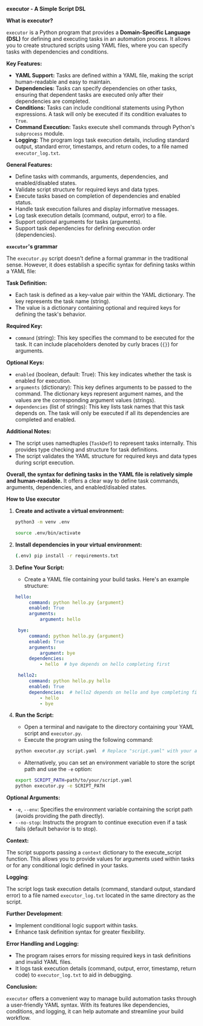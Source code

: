 **executor - A Simple Script DSL**

**What is executor?**

`executor` is a Python program that provides a **Domain-Specific Language (DSL)** for defining and executing tasks in an automation process. It allows you to create structured scripts using YAML files, where you can specify tasks with dependencies and conditions.

**Key Features:**

- **YAML Support:** Tasks are defined within a YAML file, making the script human-readable and easy to maintain.
- **Dependencies:** Tasks can specify dependencies on other tasks, ensuring that dependent tasks are executed only after their dependencies are completed.
- **Conditions:** Tasks can include conditional statements using Python expressions. A task will only be executed if its condition evaluates to `True`.
- **Command Execution:** Tasks execute shell commands through Python's `subprocess` module.
- **Logging:** The program logs task execution details, including standard output, standard error, timestamps, and return codes, to a file named `executor_log.txt`.

**General Features:**

- Define tasks with commands, arguments, dependencies, and enabled/disabled states.
- Validate script structure for required keys and data types.
- Execute tasks based on completion of dependencies and enabled status.
- Handle task execution failures and display informative messages.
- Log task execution details (command, output, error) to a file.
- Support optional arguments for tasks (arguments).
- Support task dependencies for defining execution order (dependencies).

**`executor`'s grammar**

The `executor.py` script doesn't define a formal grammar in the traditional sense. However, it does establish a specific syntax for defining tasks within a YAML file:

**Task Definition:**

* Each task is defined as a key-value pair within the YAML dictionary. The key represents the task name (string).
* The value is a dictionary containing optional and required keys for defining the task's behavior.

**Required Key:**

* `command` (string): This key specifies the command to be executed for the task. It can include placeholders denoted by curly braces (`{}`) for arguments.

**Optional Keys:**

* `enabled` (boolean, default: True): This key indicates whether the task is enabled for execution.
* `arguments` (dictionary): This key defines arguments to be passed to the command. The dictionary keys represent argument names, and the values are the corresponding argument values (strings).
* `dependencies` (list of strings): This key lists task names that this task depends on. The task will only be executed if all its dependencies are completed and enabled.

**Additional Notes:**

* The script uses namedtuples (`TaskDef`) to represent tasks internally. This provides type checking and structure for task definitions.
* The script validates the YAML structure for required keys and data types during script execution.

**Overall, the syntax for defining tasks in the YAML file is relatively simple and human-readable.** It offers a clear way to define task commands, arguments, dependencies, and enabled/disabled states.

**How to Use executor**

1. **Create and activate a virtual environment:**
   ```bash
   python3 -m venv .env
   ```

   ```bash
   source .env/bin/activate
   ```

2. **Install dependencies in your virtual environment:**
    ```bash
   (.env) pip install -r requirements.txt
   ```

3. **Define Your Script:**
   - Create a YAML file containing your build tasks. Here's an example structure:

   ```yaml
   hello:
        command: python hello.py {argument}
        enabled: True
        arguments:
            argument: hello

    bye:
        command: python hello.py {argument}
        enabled: True
        arguments:
            argument: bye
        dependencies:
            - hello  # bye depends on hello completing first

    hello2:
        command: python hello.py hello
        enabled: True
        dependencies:  # hello2 depends on hello and bye completing first
            - hello
            - bye
   ```

4. **Run the Script:**
   - Open a terminal and navigate to the directory containing your YAML script and `executor.py`.
   - Execute the program using the following command:

   ```bash
   python executor.py script.yaml  # Replace "script.yaml" with your actual filename
   ```

   - Alternatively, you can set an environment variable to store the script path and use the `-e` option:

   ```bash
   export SCRIPT_PATH=path/to/your/script.yaml
   python executor.py -e SCRIPT_PATH
   ```

**Optional Arguments:**

- `-e`, `--env`: Specifies the environment variable containing the script path (avoids providing the path directly).
- `--no-stop`: Instructs the program to continue execution even if a task fails (default behavior is to stop).

**Context:**

The script supports passing a `context` dictionary to the execute_script function. This allows you to provide values for arguments used within tasks or for any conditional logic defined in your tasks.

**Logging**:

The script logs task execution details (command, standard output, standard error) to a file named `executor_log.txt` located in the same directory as the script.

**Further Development**:

- Implement conditional logic support within tasks.
- Enhance task definition syntax for greater flexibility.

**Error Handling and Logging:**

- The program raises errors for missing required keys in task definitions and invalid YAML files.
- It logs task execution details (command, output, error, timestamp, return code) to `executor_log.txt` to aid in debugging.

**Conclusion:**

`executor` offers a convenient way to manage build automation tasks through a user-friendly YAML syntax. With its features like dependencies, conditions, and logging, it can help automate and streamline your build workflow.

